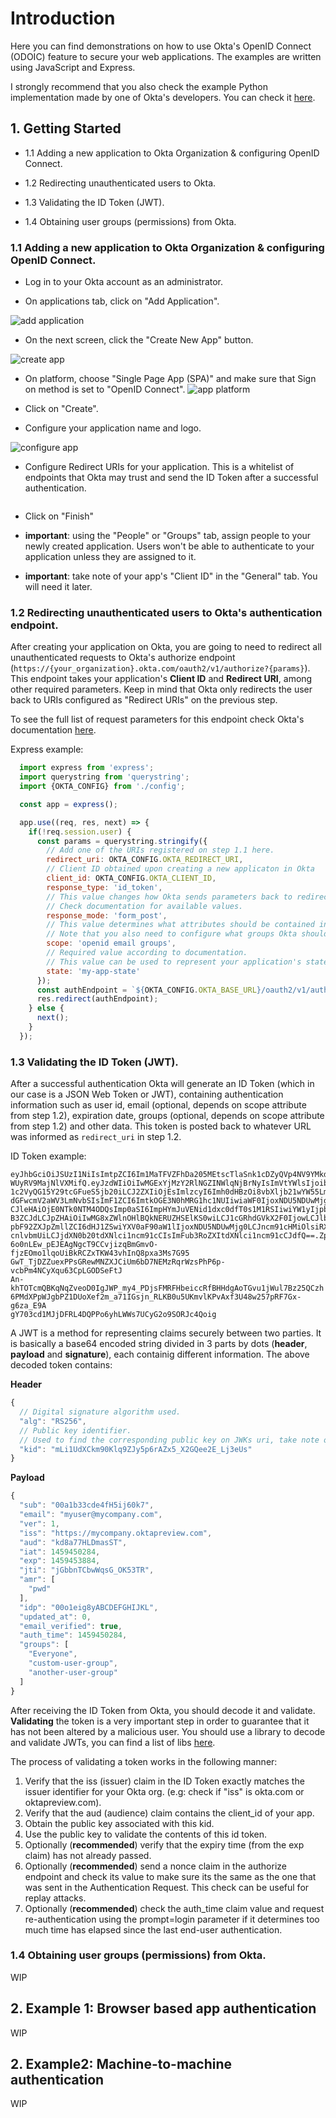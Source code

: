 # Introduction
Here you can find demonstrations on how to use Okta's OpenID Connect (ODOIC) feature to secure your web applications. The examples are written using JavaScript and Express.

I strongly recommend that you also check the example Python implementation made by one of Okta's developers. You can check it [here](https://github.com/jpf/okta-oidc-beta).

## 1. Getting Started
- 1.1 Adding a new application to Okta Organization & configuring OpenID Connect.

- 1.2 Redirecting unauthenticated users to Okta.

- 1.3 Validating the ID Token (JWT).

- 1.4 Obtaining user groups (permissions) from Okta.

### 1.1 Adding a new application to Okta Organization & configuring OpenID Connect.
  - Log in to your Okta account as an administrator.

  - On applications tab, click on "Add Application".
  
  ![add application](https://cloud.githubusercontent.com/assets/10089668/17463384/81a9de1c-5c9a-11e6-817d-3a5755f4104f.png)

  - On the next screen, click the "Create New App" button.
  
  ![create app](https://cloud.githubusercontent.com/assets/10089668/17463385/81ac9832-5c9a-11e6-8ef3-78d20f1d9b94.png)
 
  - On platform, choose "Single Page App (SPA)" and make sure that Sign on method is set to "OpenID Connect".
  ![app platform](https://cloud.githubusercontent.com/assets/10089668/17463386/81ad236a-5c9a-11e6-8253-a4af52ea60e1.png)
  
  - Click on "Create".
  
  - Configure your application name and logo.
  
  ![configure app](https://cloud.githubusercontent.com/assets/10089668/17463387/81b0a3b4-5c9a-11e6-9880-20535ac4a224.png)

  - Configure Redirect URIs for your application. This is a whitelist of endpoints that Okta may trust and send the ID Token after a successful authentication.
  
  <img here>
  
  - Click on "Finish"
  
  - **important**: using the "People" or "Groups" tab, assign people to your newly created application. Users won't be able to authenticate to your application unless they are assigned to it.
  
  - **important**: take note of your app's "Client ID" in the "General" tab. You will need it later.
  
  


### 1.2 Redirecting unauthenticated users to Okta's authentication endpoint.
After creating your application on Okta, you are going to need to redirect all unauthenticated requests to Okta's authorize endpoint (`https://{your_organization}.okta.com/oauth2/v1/authorize?{params}`). This endpoint takes your application's **Client ID** and **Redirect URI**, among other required parameters. Keep in mind that Okta only redirects the user back to URIs configured as "Redirect URIs" on the previous step.

To see the full list of request parameters for this endpoint check Okta's documentation [here](http://developer.okta.com/docs/api/resources/oauth2.html#authentication-request).

Express example:
```javascript
  import express from 'express';
  import querystring from 'querystring';
  import {OKTA_CONFIG} from './config';

  const app = express();

  app.use((req, res, next) => {
    if(!req.session.user) {
      const params = querystring.stringify({
        // Add one of the URIs registered on step 1.1 here.
        redirect_uri: OKTA_CONFIG.OKTA_REDIRECT_URI,
        // Client ID obtained upon creating a new applicaton in Okta
        client_id: OKTA_CONFIG.OKTA_CLIENT_ID,
        response_type: 'id_token',
        // This value changes how Okta sends parameters back to redirect_uri upon successfully authenticating a user.
        // Check documentation for available values.
        response_mode: 'form_post',
        // This value determines what attributes should be contained in the response JSON Web Token (JWT). OpenID is required, email and groups are optional, but really useful if you want the user's e-mail and permissions.
        // Note that you also need to configure what groups Okta should send back to your app. (step 1.4)
        scope: 'openid email groups',
        // Required value according to documentation.
        // This value can be used to represent your application's state upon the receipt of the response
        state: 'my-app-state'
      });
      const authEndpoint = `${OKTA_CONFIG.OKTA_BASE_URL}/oauth2/v1/authorize?${params}`;
      res.redirect(authEndpoint);
    } else {
      next();
    }
  });
```
### 1.3 Validating the ID Token (JWT).
After a successful authentication Okta will generate an ID Token (which in our case is a JSON Web Token or JWT), containing authentication information such as user id, email (optional, depends on scope attribute from step 1.2), expiration date, groups (optional, depends on scope attribute from step 1.2) and other data. This token is posted back to whatever URL was informed as `redirect_uri` in step 1.2.

ID Token example:
```
eyJhbGciOiJSUzI1NiIsImtpZCI6Im1MaTFVZFhDa205MEtscTlaSnk1cDZyQVp4NV9YMkdRZ
WUyRV9MajNlVXMifQ.eyJzdWIiOiIwMGExYjMzY2RlNGZINWlqNjBrNyIsImVtYWlsIjoibXl
1c2VyQG15Y29tcGFueS5jb20iLCJ2ZXIiOjEsImlzcyI6Imh0dHBzOi8vbXljb21wYW55Lm9r
dGFwcmV2aWV3LmNvbSIsImF1ZCI6ImtkOGE3N0hMRG1hc1NUIiwiaWF0IjoxNDU5NDUwMjg0L
CJleHAiOjE0NTk0NTM4ODQsImp0aSI6ImpHYmJuVENid1dxc0dfT0s1M1RSIiwiYW1yIjpbIn
B3ZCJdLCJpZHAiOiIwMG8xZWlnOHlBQkNERUZHSElKS0wiLCJ1cGRhdGVkX2F0IjowLCJlbWF
pbF92ZXJpZmllZCI6dHJ1ZSwiYXV0aF90aW1lIjoxNDU5NDUwMjg0LCJncm91cHMiOlsiRXZl
cnlvbmUiLCJjdXN0b20tdXNlci1ncm91cCIsImFub3RoZXItdXNlci1ncm91cCJdfQ==.Zp8a
6o0nLEw_pEJEAgNgcT9CCvjizqBmGmvO-fjzEOmo1lqoUiBkRCZxTKW43vhInQ8pxa3Ms7G95
GwT_TjDZZuexPPsGRewMNZXJCiUm6bD7NEMzRqrWzsPhP6p-vcbPm4NCyXqu63CpLGODSeFtJ
An-khTOTcmQBKqNqZveoD0IgJWP_my4_PDjsFMRFHbeiccRfBHHdgAoTGvu1jWul7Bz25QCzh
6PMdXPpWJgbPZ1DUoXef2m_a71IGsjn_RLKB0u5UKmvlKPvAxf3U48w257pRF7Gx-g6za_E9A
gY703cd1MJjDFRL4DQPPo6yhLWWs7UCyG2o9SORJc4Qoig
```

A JWT is a method for representing claims securely between two parties. It is basically a base64 encoded string divided in 3 parts by dots (**header**, **payload** and **signature**), each containig different information. The above decoded token contains:

**Header**
```javascript
{
  // Digital signature algorithm used.
  "alg": "RS256",
  // Public key identifier.
  // Used to find the corresponding public key on JWKs uri, take note of this.
  "kid": "mLi1UdXCkm90Klq9ZJy5p6rAZx5_X2GQee2E_Lj3eUs"
}
```

**Payload**
```javascript
{
  "sub": "00a1b33cde4fH5ij60k7",
  "email": "myuser@mycompany.com",
  "ver": 1,
  "iss": "https://mycompany.oktapreview.com",
  "aud": "kd8a77HLDmasST",
  "iat": 1459450284,
  "exp": 1459453884,
  "jti": "jGbbnTCbwWqsG_OK53TR",
  "amr": [
    "pwd"
  ],
  "idp": "00o1eig8yABCDEFGHIJKL",
  "updated_at": 0,
  "email_verified": true,
  "auth_time": 1459450284,
  "groups": [
    "Everyone",
    "custom-user-group",
    "another-user-group"
  ]
}
```

After receiving the ID Token from Okta, you should decode it and validate. **Validating** the token is a very important step in order to guarantee that it has not been altered by a malicious user. 
You should use a library to decode and validate JWTs, you can find a list of libs [here](https://jwt.io/).

The process of validating a token works in the following manner:

 1. Verify that the iss (issuer) claim in the ID Token exactly matches the issuer identifier for your Okta org. (e.g: check if "iss" is okta.com or oktapreview.com).
 2. Verify that the aud (audience) claim contains the client_id of your app.
 3. Obtain the public key associated with this kid.
 4. Use the public key to validate the contents of this id token.
 5. Optionally (**recommended**) verify that the expiry time (from the exp claim) has not already passed.
 6. Optionally (**recommended**) send a nonce claim in the authorize endpoint and check its value to make sure its the same as the one that was sent in the Authentication Request. This check can be useful for replay attacks.
 8. Optionally (**recommended**) check the auth_time claim value and request re-authentication using the prompt=login parameter if it determines too much time has elapsed since the last end-user authentication.

### 1.4 Obtaining user groups (permissions) from Okta.
WIP

## 2. Example 1: Browser based app authentication
WIP

## 2. Example2: Machine-to-machine authentication
WIP
